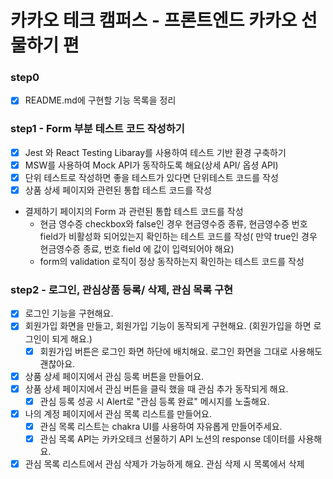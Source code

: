 # 카카오 테크 캠퍼스 - 프론트엔드 카카오 선물하기 편

### step0

- [x] README.md에 구현할 기능 목록을 정리

### step1 - Form 부분 테스트 코드 작성하기

- [x] Jest 와 React Testing Libaray를 사용하여 테스트 기반 환경 구축하기
- [x] MSW를 사용하여 Mock API가 동작하도록 해요(상세 API/ 옵셩 API)
- [x] 단위 테스트로 작성하면 좋을 테스트가 있다면 단위테스트 코드를 작성
- [x] 상품 상세 페이지와 관련된 통합 테스트 코드를 작성
- 결제하기 페이지의 Form 과 관련된 통합 테스트 코드를 작성
  - 현금 영수증 checkbox와 false인 경우 현금영수증 종류, 현금영수증 번호 field가 비활성화 되어있는지 확인하는 테스트 코드를 작성( 만약 true인 경우 현금영수증 종료, 번호 field 에 값이 입력되어야 해요)
  - form의 validation 로직이 정상 동작하는지 확인하는 테스트 코드를 작성

### step2 - 로그인, 관심상품 등록/ 삭제, 관심 목록 구현

- [x] 로그인 기능을 구현해요.
- [x] 회원가입 화면을 만들고, 회원가입 기능이 동작되게 구현해요. (회원가입을 하면 로그인이 되게 해요.)
  - [x] 회원가입 버튼은 로그인 화면 하단에 배치해요. 로그인 화면을 그대로 사용해도 괜찮아요.
- [x] 상품 상세 페이지에서 관심 등록 버튼을 만들어요.
- [x] 상품 상세 페이지에서 관심 버튼을 클릭 했을 때 관심 추가 동작되게 해요.
  - [x] 관심 등록 성공 시 Alert로 "관심 등록 완료" 메시지를 노출해요.
- [x] 나의 계정 페이지에서 관심 목록 리스트를 만들어요.
  - [x] 관심 목록 리스트는 chakra UI를 사용하여 자유롭게 만들어주세요.
  - [x] 관심 목록 API는 카카오테크 선물하기 API 노션의 response 데이터를 사용해요.
- [x] 관심 목록 리스트에서 관심 삭제가 가능하게 해요. 관심 삭제 시 목록에서 삭제
